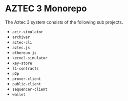 # AZTEC 3 Monorepo

The Aztec 3 system consists of the following sub projects.

- `acir-simulator`
- `archiver`
- `aztec-cli`
- `aztec.js`
- `ethereum.js`
- `kernel-simulator`
- `key-store`
- `l1-contracts`
- `p2p`
- `prover-client`
- `public-client`
- `sequencer-client`
- `wallet`

